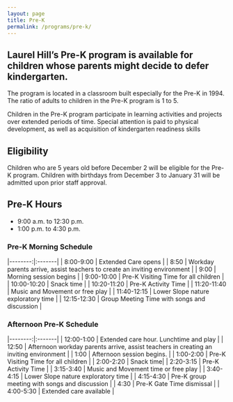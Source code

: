 ```yaml
---
layout: page
title: Pre-K
permalink: /programs/pre-k/
---
```


## Laurel Hill’s Pre-K program is available for children whose parents might decide to defer kindergarten.

The program is located in a classroom built especially for the Pre-K in 1994. The ratio of adults to children in the Pre-K program is 1 to 5.

Children in the Pre-K program participate in learning activities and projects over extended periods of time. Special attention is paid to physical development, as well as acquisition of kindergarten readiness skills

## Eligibility

Children who are 5 years old before December 2 will be eligible for the Pre-K program.
Children with birthdays from December 3 to January 31 will be admitted upon prior staff approval.

## Pre-K Hours

* 9:00 a.m. to 12:30 p.m.
* 1:00 p.m. to 4:30 p.m.

### Pre-K Morning Schedule

|--------:|:-------|
| 8:00-9:00 	| Extended Care opens |
| 8:50 	| Workday parents arrive, assist teachers to create an inviting environment |
| 9:00 	| Morning session begins |
| 9:00-10:00 	| Pre-K Visiting Time for all children |
| 10:00-10:20 	| Snack time |
| 10:20-11:20 	| Pre-K Activity Time |
| 11:20-11:40 	| Music and Movement or free play |
| 11:40-12:15 	| Lower Slope nature exploratory time |
| 12:15-12:30 	| Group Meeting Time with songs and discussion |

### Afternoon Pre-K Schedule

|--------:|:-------|
| 12:00-1:00 	| Extended care hour. Lunchtime and play |
| 12:50 	| Afternoon workday parents arrive, assist teachers in creating an inviting environment |
| 1:00 	| Afternoon session begins. |
| 1:00-2:00 	| Pre-K Visiting Time for all children |
| 2:00-2:20 	| Snack time| 
| 2:20-3:15 	| Pre-K Activity Time |
| 3:15-3:40 	| Music and Movement time or free play |
| 3:40-4:15 	| Lower Slope nature exploratory time |
| 4:15-4:30 	| Pre-K group meeting with songs and discussion |
| 4:30 	| Pre-K Gate Time dismissal |
| 4:00-5:30 	| Extended care available |